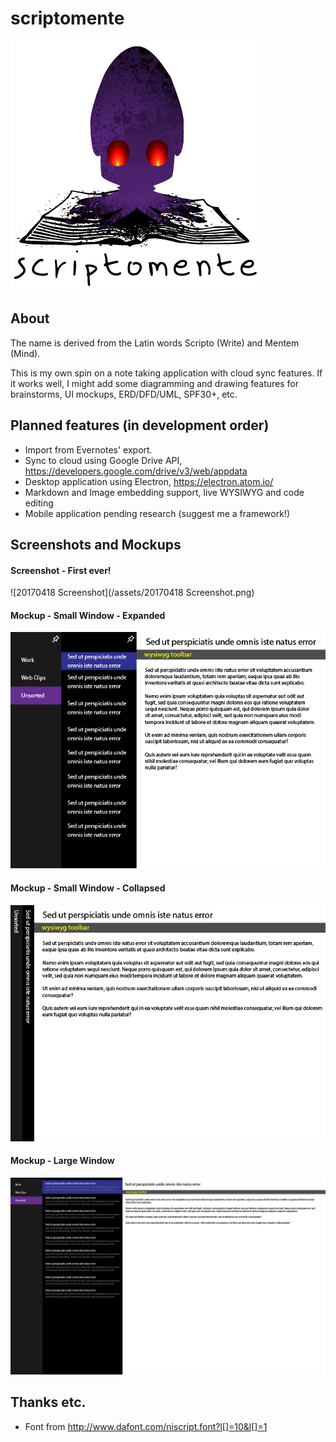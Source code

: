 # scriptomente
![Scriptomente Logo](/assets/Logo_Colour.png)

## About
The name is derived from the Latin words Scripto (Write) and Mentem (Mind). 

This is my own spin on a note taking application with cloud sync features. If it works well, I might add some diagramming and drawing features for brainstorms, UI mockups, ERD/DFD/UML, SPF30+, etc.

## Planned features (in development order)
- Import from Evernotes' export.
- Sync to cloud using Google Drive API, https://developers.google.com/drive/v3/web/appdata
- Desktop application using Electron, https://electron.atom.io/
- Markdown and Image embedding support, live WYSIWYG and code editing
- Mobile application pending research (suggest me a framework!)

## Screenshots and Mockups
#### Screenshot - First ever!
![20170418 Screenshot](/assets/20170418 Screenshot.png)
#### Mockup - Small Window - Expanded
![Small Window - Expanded](/assets/App-01.png)
#### Mockup - Small Window - Collapsed
![Small Window - Collapsed](/assets/App-03.png)
#### Mockup - Large Window
![Large Window](/assets/App-02.png)

## Thanks etc.
- Font from http://www.dafont.com/niscript.font?l[]=10&l[]=1
